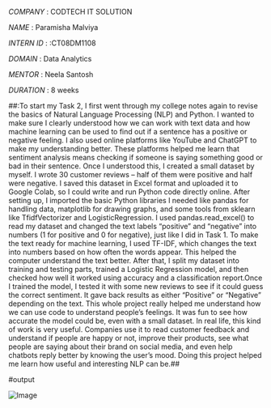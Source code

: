 *COMPANY* : CODTECH IT SOLUTION

*NAME* : Paramisha Malviya

*INTERN ID* : :CT08DM1108

*DOMAIN* : Data Analytics

*MENTOR* : Neela Santosh

*DURATION* : 8 weeks

##:To start my Task 2, I first went through my college notes again to revise the basics of Natural Language Processing (NLP) and Python. I wanted to make sure I clearly understood how we can work with text data and how machine learning can be used to find out if a sentence has a positive or negative feeling. I also used online platforms like YouTube and ChatGPT to make my understanding better. These platforms helped me learn that sentiment analysis means checking if someone is saying something good or bad in their sentence. Once I understood this, I created a small dataset by myself. I wrote 30 customer reviews – half of them were positive and half were negative. I saved this dataset in Excel format and uploaded it to Google Colab, so I could write and run Python code directly online.
After setting up, I imported the basic Python libraries I needed like pandas for handling data, matplotlib for drawing graphs, and some tools from sklearn like TfidfVectorizer and LogisticRegression. I used pandas.read_excel() to read my dataset and changed the text labels “positive” and “negative” into numbers (1 for positive and 0 for negative), just like I did in Task 1. To make the text ready for machine learning, I used TF-IDF, which changes the text into numbers based on how often the words appear. This helped the computer understand the text better. After that, I split my dataset into training and testing parts, trained a Logistic Regression model, and then checked how well it worked using accuracy and a classification report.Once I trained the model, I tested it with some new reviews to see if it could guess the correct sentiment. It gave back results as either “Positive” or “Negative” depending on the text. This whole project really helped me understand how we can use code to understand people’s feelings. It was fun to see how accurate the model could be, even with a small dataset. In real life, this kind of work is very useful. Companies use it to read customer feedback and understand if people are happy or not, improve their products, see what people are saying about their brand on social media, and even help chatbots reply better by knowing the user’s mood. Doing this project helped me learn how useful and interesting NLP can be.##


#output 

![Image](https://github.com/user-attachments/assets/f8956603-74e8-4cbc-af1c-87a48d069625)
